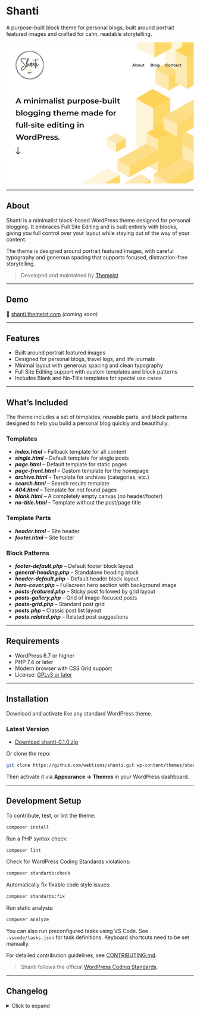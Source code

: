 # Shanti

A purpose-built block theme for personal blogs, built around portrait featured images and crafted for calm, readable storytelling.

![Shanti WordPress blog theme](https://github.com/webtions/shanti/blob/main/screenshot.jpg)

---

## About

Shanti is a minimalist block-based WordPress theme designed for personal blogging. It embraces Full Site Editing and is built entirely with blocks, giving you full control over your layout while staying out of the way of your content.

The theme is designed around portrait featured images, with careful typography and generous spacing that supports focused, distraction-free storytelling.

> Developed and maintained by [Themeist](https://themeist.com)

---

## Demo

🔗 [shanti.themeist.com](https://shanti.themeist.com/) _(coming soon)_

---

## Features

- Built around portrait featured images
- Designed for personal blogs, travel logs, and life journals
- Minimal layout with generous spacing and clean typography
- Full Site Editing support with custom templates and block patterns
- Includes Blank and No-Title templates for special use cases

---

## What’s Included

The theme includes a set of templates, reusable parts, and block patterns designed to help you build a personal blog quickly and beautifully.

### Templates

- **_index.html_** – Fallback template for all content
- **_single.html_** – Default template for single posts
- **_page.html_** – Default template for static pages
- **_page-front.html_** – Custom template for the homepage
- **_archive.html_** – Template for archives (categories, etc.)
- **_search.html_** – Search results template
- **_404.html_** – Template for not found pages
- **_blank.html_** – A completely empty canvas (no header/footer)
- **_no-title.html_** – Template without the post/page title

### Template Parts

- **_header.html_** – Site header
- **_footer.html_** – Site footer

### Block Patterns

- **_footer-default.php_** – Default footer block layout
- **_general-heading.php_** – Standalone heading block
- **_header-default.php_** – Default header block layout
- **_hero-cover.php_** – Fullscreen hero section with background image
- **_posts-featured.php_** – Sticky post followed by grid layout
- **_posts-gallery.php_** – Grid of image-focused posts
- **_posts-grid.php_** – Standard post grid
- **_posts.php_** – Classic post list layout
- **_posts.related.php_** – Related post suggestions

---

## Requirements

- WordPress 6.7 or higher
- PHP 7.4 or later
- Modern browser with CSS Grid support
- License: [GPLv3 or later](https://www.gnu.org/licenses/gpl-3.0.en.html)

---

## Installation

Download and activate like any standard WordPress theme.

### Latest Version

- [Download shanti-0.1.0.zip](https://github.com/webtions/shanti/releases/latest)

Or clone the repo:

```bash
git clone https://github.com/webtions/shanti.git wp-content/themes/shanti
```

Then activate it via **Appearance → Themes** in your WordPress dashboard.

---

## Development Setup

To contribute, test, or lint the theme:

```bash
composer install
```

Run a PHP syntax check:

```bash
composer lint
```

Check for WordPress Coding Standards violations:

```bash
composer standards:check
```

Automatically fix fixable code style issues:

```bash
composer standards:fix
```

Run static analysis:

```bash
composer analyze
```

You can also run preconfigured tasks using VS Code. See `.vscode/tasks.json` for task definitions. Keyboard shortcuts need to be set manually.

For detailed contribution guidelines, see [CONTRIBUTING.md](CONTRIBUTING.md).

> Shanti follows the official [WordPress Coding Standards](https://developer.wordpress.org/coding-standards/).

---

## Changelog

<details><summary>Click to expand</summary>

### 0.1.0 (2025-07-18)

- Rebuilt as a full block theme
- New pattern system
- Template and layout improvements
- Renamed theme to Shanti

### 0.0.1 (2021-12-29)

- Initial release (based on Twenty Twenty-Two)

</details>
